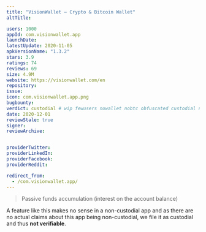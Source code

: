 ```yaml
---
title: "VisionWallet — Crypto & Bitcoin Wallet"
altTitle: 

users: 1000
appId: com.visionwallet.app
launchDate: 
latestUpdate: 2020-11-05
apkVersionName: "1.3.2"
stars: 3.9
ratings: 74
reviews: 69
size: 4.9M
website: https://visionwallet.com/en
repository: 
issue: 
icon: com.visionwallet.app.png
bugbounty: 
verdict: custodial # wip fewusers nowallet nobtc obfuscated custodial nosource nonverifiable reproducible bounty defunct
date: 2020-12-01
reviewStale: true
signer: 
reviewArchive:


providerTwitter: 
providerLinkedIn: 
providerFacebook: 
providerReddit: 

redirect_from:
  - /com.visionwallet.app/
---
```



> Passive funds accumulation (interest on the account balance)

A feature like this makes no sense in a non-custodial app and as there are no
actual claims about this app being non-custodial, we file it as custodial and
thus **not verifiable**.
